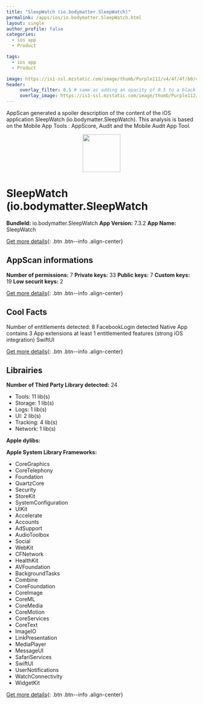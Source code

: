 ```yaml
---
title: "SleepWatch (io.bodymatter.SleepWatch)"
permalink: /apps/ios/io.bodymatter.SleepWatch.html
layout: single
author_profile: false
categories: 
  - ios app 
  - Product 

tags: 
  - ios app 
  - Product 

image: https://is1-ssl.mzstatic.com/image/thumb/Purple112/v4/4f/4f/b0/4f4fb093-ee6c-40da-c984-8dfd1b2a8819/AppIcon-0-1x_U007emarketing-0-5-0-85-220.png/512x512bb.jpg
header: 
     overlay_filter: 0.5 # same as adding an opacity of 0.5 to a black background
     overlay_image: https://is1-ssl.mzstatic.com/image/thumb/Purple112/v4/4f/4f/b0/4f4fb093-ee6c-40da-c984-8dfd1b2a8819/AppIcon-0-1x_U007emarketing-0-5-0-85-220.png/512x512bb.jpg
---
```

AppScan generated a spoiler description of the content of the iOS application SleepWatch (io.bodymatter.SleepWatch). This analysis is based on the Mobile App Tools : AppScore, Audit and the Mobile Audit App Tool.

  
  
<div style="text-align: center;"><img src="https://is1-ssl.mzstatic.com/image/thumb/Purple112/v4/4f/4f/b0/4f4fb093-ee6c-40da-c984-8dfd1b2a8819/AppIcon-0-1x_U007emarketing-0-5-0-85-220.png/512x512bb.jpg" width="100" height="100"></div>  
  
# SleepWatch (io.bodymatter.SleepWatch

**BundleId:** io.bodymatter.SleepWatch
**App Version:** 7.3.2
**App Name:** SleepWatch


[Get more details](/pricing.html){: .btn .btn--info .align-center}  
  
## AppScan informations 

**Number of permissions:** 7
**Private keys:** 33
**Public keys:** 7
**Custom keys:** 19
**Low securit keys:** 2
  
[Get more details](/pricing.html){: .btn .btn--info .align-center}

## Cool Facts

Number of entitlements detected: 8
FacebookLogin detected
Native App
contains 3 App extensions
at least 1 entitlemented features (strong iOS integration)
SwiftUI
  
[Get more details](/pricing.html){: .btn .btn--info .align-center}

## Librairies 
**Number of Third Party Library detected:** 24
- Tools: 11 lib(s)
- Storage: 1 lib(s)
- Logs: 1 lib(s)
- UI: 2 lib(s)
- Tracking: 4 lib(s)
- Network: 1 lib(s)

**Apple dylibs:**


**Apple System Library Frameworks:**
- CoreGraphics
- CoreTelephony
- Foundation
- QuartzCore
- Security
- StoreKit
- SystemConfiguration
- UIKit
- Accelerate
- Accounts
- AdSupport
- AudioToolbox
- Social
- WebKit
- CFNetwork
- HealthKit
- AVFoundation
- BackgroundTasks
- Combine
- CoreFoundation
- CoreImage
- CoreML
- CoreMedia
- CoreMotion
- CoreServices
- CoreText
- ImageIO
- LinkPresentation
- MediaPlayer
- MessageUI
- SafariServices
- SwiftUI
- UserNotifications
- WatchConnectivity
- WidgetKit


  
[Get more details](/pricing.html){: .btn .btn--info .align-center}

